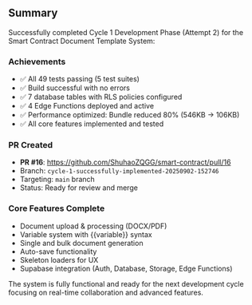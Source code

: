 ## Summary

Successfully completed Cycle 1 Development Phase (Attempt 2) for the Smart Contract Document Template System:

### Achievements
- ✅ All 49 tests passing (5 test suites)
- ✅ Build successful with no errors
- ✅ 7 database tables with RLS policies configured
- ✅ 4 Edge Functions deployed and active
- ✅ Performance optimized: Bundle reduced 80% (546KB → 106KB)
- ✅ All core features implemented and tested

### PR Created
- **PR #16**: https://github.com/ShuhaoZQGG/smart-contract/pull/16
- Branch: `cycle-1-successfully-implemented-20250902-152746`
- Targeting: `main` branch
- Status: Ready for review and merge

### Core Features Complete
- Document upload & processing (DOCX/PDF)
- Variable system with {{variable}} syntax
- Single and bulk document generation
- Auto-save functionality
- Skeleton loaders for UX
- Supabase integration (Auth, Database, Storage, Edge Functions)

<!-- FEATURES_STATUS: ALL_COMPLETE -->

The system is fully functional and ready for the next development cycle focusing on real-time collaboration and advanced features.
